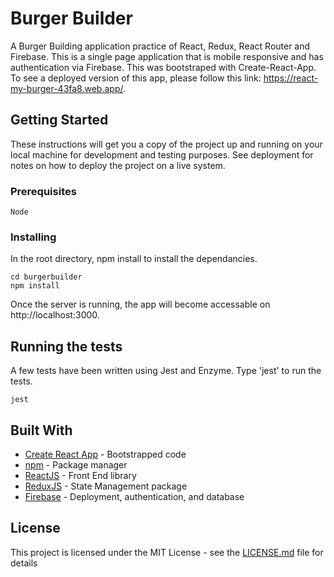 # Burger Builder

A Burger Building application practice of React, Redux, React Router and Firebase. This is a single page application that is mobile responsive and has authentication via Firebase. This was bootstraped with Create-React-App. To see a deployed version of this app, please follow this link: https://react-my-burger-43fa8.web.app/.

## Getting Started

These instructions will get you a copy of the project up and running on your local machine for development and testing purposes. See deployment for notes on how to deploy the project on a live system. 

### Prerequisites

```
Node
```

### Installing

In the root directory, npm install to install the dependancies.

```
cd burgerbuilder
npm install
```

Once the server is running, the app will become accessable on http://localhost:3000.

## Running the tests

A few tests have been written using Jest and Enzyme. Type 'jest' to run the tests.

```
jest
```

## Built With

* [Create React App](https://reactjs.org/docs/create-a-new-react-app.html) - Bootstrapped code
* [npm](https://www.npmjs.com/) - Package manager
* [ReactJS](https://reactjs.org) - Front End library
* [ReduxJS](https://redux.js.org/) - State Management package
* [Firebase](https://firebase.google.com/) - Deployment, authentication, and database

## License

This project is licensed under the MIT License - see the [LICENSE.md](LICENSE.md) file for details
